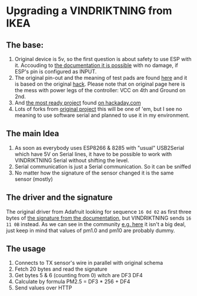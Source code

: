 # Upgrading a VINDRIKTNING from IKEA

## The base:

1. Original device is 5v, so the first question is about safety to use ESP with it. Accouding to [the documentation it is possible](https://ba0sh1.com/2016/08/03/is-esp8266-io-really-5v-tolerant/) with no damage, if ESP's pin is configured as INPUT.
2. The original pin-out and the meaning of test pads are found [here](https://revspace.nl/VINDRIKTNING) and it is based on the original [hack](https://threadreaderapp.com/thread/1415291684569632768.html). Please note that on original page here is the mess with power legs of the controller: VCC on 4th and Ground on 2nd.
3. And [the most ready project](https://hackaday.io/project/181195-ikea-vindriktning-pcb) found [on hackaday.com](https://hackaday.com/2021/08/13/hacked-ikea-air-quality-sensor-gets-custom-pcb/)
4. Lots of forks from [original project](https://github.com/Hypfer/esp8266-vindriktning-particle-sensor) this will be one of 'em, but I see no meaning to use software serial and planned to use it in my environment.

## The main Idea

1. As soon as everybody uses ESP8266 & 8285 with "usual" USB2Serial which have 5V on Serial lines, it have to be possible to work with VINDRIKTNING Serial without shifting the level. 
2. Serial communication is just a Serial communication. So it can be sniffed
3. No matter how the signature of the sensor changed it is the same sensor (mostly)

## The driver and the signature

The original driver from Adafruit looking for sequence ```16 0d 02``` as first three bytes of [the signature from the documentation](https://en.gassensor.com.cn/Product_files/Specifications/LED%20Particle%20Sensor%20PM1006K%20Specification.pdf), but VINDRIKTNING sends ```16 11 0B``` instead. As we can see in the community [e.g. here](https://issueexplorer.com/issue/arendst/Tasmota/13012) it isn't a big deal, just keep in mind that values of pm1.0 and pm10 are probably dummy.

## The usage

1. Connects to TX sensor's wire in parallel with original schema
2. Fetch 20 bytes and read the signature
3. Get bytes 5 & 6 (counting from 0) witch are DF3 DF4
4. Calculate by formula PM2.5 = DF3 * 256 + DF4
5. Send values over HTTP
